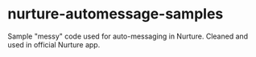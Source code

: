 # nurture-automessage-samples
 Sample "messy" code used for auto-messaging in Nurture. Cleaned and used in official Nurture app.
